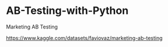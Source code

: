 # AB-Testing-with-Python
Marketing AB Testing

https://www.kaggle.com/datasets/faviovaz/marketing-ab-testing
